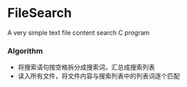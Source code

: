 # FileSearch
A very simple text file content search C program

### Algorithm
* 将搜索语句按空格拆分成搜索词，汇总成搜索列表
* 读入所有文件，将文件内容与搜索列表中的列表词逐个匹配
